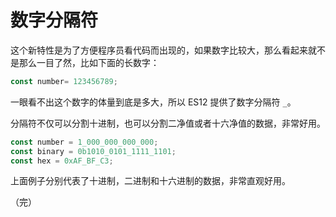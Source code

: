 # 数字分隔符

这个新特性是为了方便程序员看代码而出现的，如果数字比较大，那么看起来就不是那么一目了然，比如下面的长数字：

```javascript
const number= 123456789;
```

一眼看不出这个数字的体量到底是多大，所以 ES12 提供了数字分隔符 `_`。

分隔符不仅可以分割十进制，也可以分割二净值或者十六净值的数据，非常好用。

```javascript
const number = 1_000_000_000_000;
const binary = 0b1010_0101_1111_1101;
const hex = 0xAF_BF_C3;
```

上面例子分别代表了十进制，二进制和十六进制的数据，非常直观好用。

（完）
